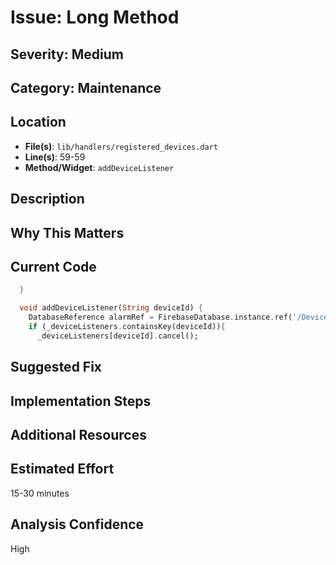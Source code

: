 # Issue: Long Method

## Severity: Medium

## Category: Maintenance

## Location
- **File(s)**: `lib/handlers/registered_devices.dart`
- **Line(s)**: 59-59
- **Method/Widget**: `addDeviceListener`

## Description


## Why This Matters


## Current Code
```dart
  }

  void addDeviceListener(String deviceId) {
    DatabaseReference alarmRef = FirebaseDatabase.instance.ref('/Devices/$deviceId/Info/status');
    if (_deviceListeners.containsKey(deviceId)){
      _deviceListeners[deviceId].cancel();
```

## Suggested Fix


## Implementation Steps


## Additional Resources


## Estimated Effort
15-30 minutes

## Analysis Confidence
High
